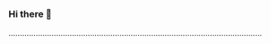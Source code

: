### Hi there 👋

................................................................................................................